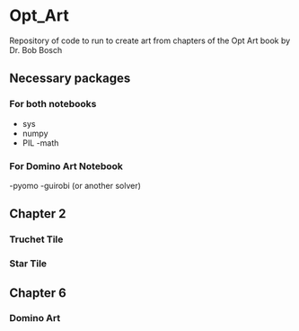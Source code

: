 # Opt_Art
Repository of code to run to create art from chapters of the Opt Art book by Dr. Bob Bosch
## Necessary packages
### For both notebooks
- sys
- numpy
- PIL
-math
### For Domino Art Notebook
-pyomo
-guirobi (or another solver)

## Chapter 2
### Truchet Tile

### Star Tile

## Chapter 6
### Domino Art
